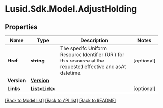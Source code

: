 
# Lusid.Sdk.Model.AdjustHolding

## Properties

Name | Type | Description | Notes
------------ | ------------- | ------------- | -------------
**Href** | **string** | The specifc Uniform Resource Identifier (URI) for this resource at the requested effective and asAt datetime. | [optional] 
**Version** | [**Version**](Version.md) |  | 
**Links** | [**List&lt;Link&gt;**](Link.md) |  | [optional] 

[[Back to Model list]](../README.md#documentation-for-models)
[[Back to API list]](../README.md#documentation-for-api-endpoints)
[[Back to README]](../README.md)

